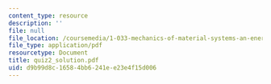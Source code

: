```yaml
---
content_type: resource
description: ''
file: null
file_location: /coursemedia/1-033-mechanics-of-material-systems-an-energy-approach-fall-2003/d9b99d8c16584bb6241ee23e4f15d006_quiz2_solution.pdf
file_type: application/pdf
resourcetype: Document
title: quiz2_solution.pdf
uid: d9b99d8c-1658-4bb6-241e-e23e4f15d006
---
```

